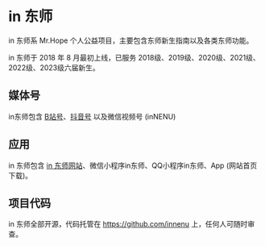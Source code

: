 # in 东师

in 东师系 Mr.Hope 个人公益项目，主要包含东师新生指南以及各类东师功能。

in 东师于 2018 年 8 月最初上线，已服务 2018级、2019级、2020级、2021级、2022级、2023级六届新生。

## 媒体号

in东师包含 [B站号](https://space.bilibili.com/34022713)、[抖音号](https://www.douyin.com/user/MS4wLjABAAAAPAcFHk63XQu1lXzE1T1aW0QoOs1Upg6aQxT5kFoZJ6a4VqVWx0pEd26Exn-4FnDb) 以及微信视频号 (inNENU)

## 应用

in 东师包含 [in 东师网站](https://innenu.com)、微信小程序in东师、QQ小程序in东师、App (网站首页下载)。

## 项目代码

in 东师全部开源，代码托管在 <https://github.com/innenu> 上，任何人可随时审查。
